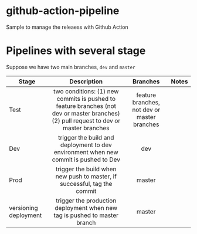 # github-action-pipeline
Sample to manage the releaess with Github Action

# Pipelines with several stage

Suppose we have two main branches, `dev` and `master`

| Stage   |      Description      |  Branches | Notes |
|----------|:-------------:|:-------------:|:-------------:|
| Test  | two conditions: (1) new commits is pushed to feature branches (not dev or master branches) (2) pull request to dev or master branches| feature branches, not dev or master branches |
| Dev |    trigger the build and deployment to dev environment when new commit is pushed to Dev  |  dev  |  |
| Prod |    trigger the build when new push to master, if successful, tag the commit |  master  |  |
| versioning deployment |    trigger the production deployment when new tag is pushed to master branch |  master  |  |
